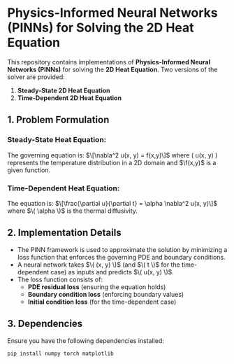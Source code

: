 # Physics-Informed Neural Networks (PINNs) for Solving the 2D Heat Equation

This repository contains implementations of **Physics-Informed Neural Networks (PINNs)** for solving the **2D Heat Equation**. Two versions of the solver are provided:

1. **Steady-State 2D Heat Equation**
2. **Time-Dependent 2D Heat Equation**

## 1. Problem Formulation

### Steady-State Heat Equation:
The governing equation is:
$\[\nabla^2 u(x, y) = f(x,y)\]$
where \( u(x, y) \) represents the temperature distribution in a 2D domain and $\f(x,y)$ is a given function.

### Time-Dependent Heat Equation:
The equation is:
$\[\frac{\partial u}{\partial t} = \alpha \nabla^2 u(x, y)\]$
where $\( \alpha \)$ is the thermal diffusivity.

## 2. Implementation Details

- The PINN framework is used to approximate the solution by minimizing a loss function that enforces the governing PDE and boundary conditions.
- A neural network takes $\( (x, y) \)$ (and $\( t \)$ for the time-dependent case) as inputs and predicts $\( u(x, y) \)$.
- The loss function consists of:
  - **PDE residual loss** (ensuring the equation holds)
  - **Boundary condition loss** (enforcing boundary values)
  - **Initial condition loss** (for the time-dependent case)

## 3. Dependencies

Ensure you have the following dependencies installed:

```bash
pip install numpy torch matplotlib
